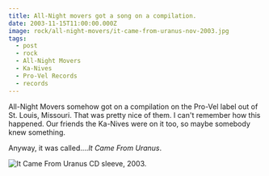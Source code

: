 ```yaml
---
title: All-Night movers got a song on a compilation.
date: 2003-11-15T11:00:00.000Z
image: rock/all-night-movers/it-came-from-uranus-nov-2003.jpg
tags:
  - post 
  - rock
  - All-Night Movers
  - Ka-Nives
  - Pro-Vel Records
  - records
---
```


All-Night Movers somehow got on a compilation on the Pro-Vel label out of St. Louis, Missouri. That was pretty nice of them.
I can't remember how this happened. Our friends the Ka-Nives were on it too, so maybe somebody knew something.

Anyway, it was called...._It Came From Uranus_.

![It Came From Uranus CD sleeve, 2003.](/static/img/rock/all-night-movers/it-came-from-uranus-nov-2003.jpg)
